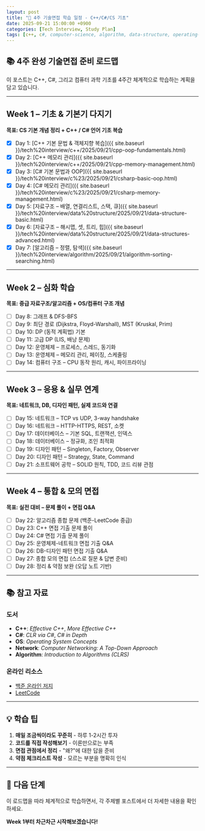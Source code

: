 ```yaml
---
layout: post
title: "📅 4주 기술면접 학습 일정 - C++/C#/CS 기초"
date: 2025-09-21 15:00:00 +0900
categories: [Tech Interview, Study Plan]
tags: [c++, c#, computer-science, algorithm, data-structure, operating-system, network, database, design-pattern]
---
```


## 📚 4주 완성 기술면접 준비 로드맵

이 포스트는 C++, C#, 그리고 컴퓨터 과학 기초를 4주간 체계적으로 학습하는 계획을 담고 있습니다.

---

## Week 1 – 기초 & 기본기 다지기
**목표: CS 기본 개념 정리 + C++ / C# 언어 기초 복습**

- [x] Day 1: [C++ 기본 문법 & 객체지향 복습]({{ site.baseurl }}/tech%20interview/c++/2025/09/21/cpp-oop-fundamentals.html)
- [x] Day 2: [C++ 메모리 관리]({{ site.baseurl }}/tech%20interview/c++/2025/09/21/cpp-memory-management.html)
- [x] Day 3: [C# 기본 문법과 OOP]({{ site.baseurl }}/tech%20interview/c%23/2025/09/21/csharp-basic-oop.html)
- [x] Day 4: [C# 메모리 관리]({{ site.baseurl }}/tech%20interview/c%23/2025/09/21/csharp-memory-management.html)
- [x] Day 5: [자료구조 – 배열, 연결리스트, 스택, 큐]({{ site.baseurl }}/tech%20interview/data%20structure/2025/09/21/data-structure-basic.html)
- [x] Day 6: [자료구조 – 해시맵, 셋, 트리, 힙]({{ site.baseurl }}/tech%20interview/data%20structure/2025/09/21/data-structures-advanced.html)
- [x] Day 7: [알고리즘 – 정렬, 탐색]({{ site.baseurl }}/tech%20interview/algorithm/2025/09/21/algorithm-sorting-searching.html)

---

## Week 2 – 심화 학습
**목표: 중급 자료구조/알고리즘 + OS/컴퓨터 구조 개념**

- [ ] Day 8: 그래프 & DFS-BFS
- [ ] Day 9: 최단 경로 (Dijkstra, Floyd-Warshall), MST (Kruskal, Prim)
- [ ] Day 10: DP (동적 계획법) 기본
- [ ] Day 11: 고급 DP (LIS, 배낭 문제)
- [ ] Day 12: 운영체제 – 프로세스, 스레드, 동기화
- [ ] Day 13: 운영체제 – 메모리 관리, 페이징, 스케줄링
- [ ] Day 14: 컴퓨터 구조 – CPU 동작 원리, 캐시, 파이프라이닝

---

## Week 3 – 응용 & 실무 연계
**목표: 네트워크, DB, 디자인 패턴, 실제 코드와 연결**

- [ ] Day 15: 네트워크 – TCP vs UDP, 3-way handshake
- [ ] Day 16: 네트워크 – HTTP-HTTPS, REST, 소켓
- [ ] Day 17: 데이터베이스 – 기본 SQL, 트랜잭션, 인덱스
- [ ] Day 18: 데이터베이스 – 정규화, 조인 최적화
- [ ] Day 19: 디자인 패턴 – Singleton, Factory, Observer
- [ ] Day 20: 디자인 패턴 – Strategy, State, Command
- [ ] Day 21: 소프트웨어 공학 – SOLID 원칙, TDD, 코드 리뷰 관점

---

## Week 4 – 통합 & 모의 면접
**목표: 실전 대비 – 문제 풀이 + 면접 Q&A**

- [ ] Day 22: 알고리즘 종합 문제 (백준-LeetCode 중급)
- [ ] Day 23: C++ 면접 기출 문제 풀이
- [ ] Day 24: C# 면접 기출 문제 풀이
- [ ] Day 25: 운영체제-네트워크 면접 기출 Q&A
- [ ] Day 26: DB-디자인 패턴 면접 기출 Q&A
- [ ] Day 27: 종합 모의 면접 (스스로 질문 & 답변 준비)
- [ ] Day 28: 정리 & 약점 보완 (오답 노트 기반)

---

## 📚 참고 자료

### 도서
- **C++**: *Effective C++*, *More Effective C++*
- **C#**: *CLR via C#*, *C# in Depth*
- **OS**: *Operating System Concepts*
- **Network**: *Computer Networking: A Top-Down Approach*
- **Algorithm**: *Introduction to Algorithms (CLRS)*

### 온라인 리소스
- [백준 온라인 저지](https://www.acmicpc.net/)
- [LeetCode](https://leetcode.com/)

---

## 💡 학습 팁

1. **매일 조금씩이라도 꾸준히** - 하루 1-2시간 투자
2. **코드를 직접 작성해보기** - 이론만으로는 부족
3. **면접 관점에서 정리** - "왜?"에 대한 답을 준비
4. **약점 체크리스트 작성** - 모르는 부분을 명확히 인식

---

## 🎯 다음 단계

이 로드맵을 따라 체계적으로 학습하면서, 각 주제별 포스트에서 더 자세한 내용을 확인하세요. 

**Week 1부터 차근차근 시작해보겠습니다!**